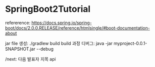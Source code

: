 # SpringBoot2Tutorial
refererence: https://docs.spring.io/spring-boot/docs/2.0.0.RELEASE/reference/htmlsingle/#boot-documentation-about


jar file 생성: ./gradlew build
build 과정 디버그: java -jar myproject-0.0.1-SNAPSHOT.jar --debug

/next: 다음 발표자 지목 api